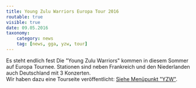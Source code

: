 ```yaml
---
title: Young Zulu Warriors Europa Tour 2016
routable: true
visible: true
date: 09.05.2016
taxonomy:
    category: news
    tag: [news, gga, yzw, tour]
---
```


Es steht endlich fest Die "Young Zulu Warriors" kommen in diesem Sommer auf Europa Tournee. Stationen sind neben Frankreich und den Niederlanden auch Deutschland mit 3 Konzerten.  
Wir haben dazu eine Tourseite veröffentlicht: [Siehe Menüpunkt "YZW"](/yzw).